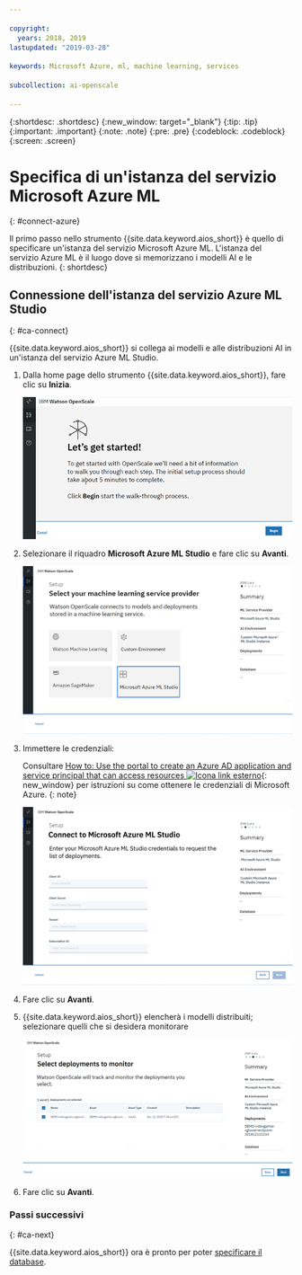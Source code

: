 ```yaml
---

copyright:
  years: 2018, 2019
lastupdated: "2019-03-28"

keywords: Microsoft Azure, ml, machine learning, services

subcollection: ai-openscale

---
```


{:shortdesc: .shortdesc}
{:new_window: target="_blank"}
{:tip: .tip}
{:important: .important}
{:note: .note}
{:pre: .pre}
{:codeblock: .codeblock}
{:screen: .screen}

# Specifica di un'istanza del servizio Microsoft Azure ML
{: #connect-azure}

Il primo passo nello strumento {{site.data.keyword.aios_short}} è quello di specificare un'istanza del servizio Microsoft Azure ML. L'istanza del servizio Azure ML è il luogo dove si memorizzano i modelli AI e le distribuzioni.
{: shortdesc}

## Connessione dell'istanza del servizio Azure ML Studio
{: #ca-connect}

{{site.data.keyword.aios_short}} si collega ai modelli e alle distribuzioni AI in un'istanza del servizio Azure ML Studio.

1.  Dalla home page dello strumento {{site.data.keyword.aios_short}}, fare clic su **Inizia**.

    ![Home page](images/gs-config-start.png)

1.  Selezionare il riquadro **Microsoft Azure ML Studio** e fare clic su **Avanti**.

    ![Selezionare il servizio Azure ML](images/connect-azure.png)

1.  Immettere le credenziali:

    Consultare [How to: Use the portal to create an Azure AD application and service principal that can access resources ![Icona link esterno](../../icons/launch-glyph.svg "Icona link esterno")](https://docs.microsoft.com/en-us/azure/active-directory/develop/howto-create-service-principal-portal){: new_window} per istruzioni su come ottenere le credenziali di Microsoft Azure.
    {: note}

    ![Immettere le credenziali del servizio Azure ML](images/connect-azure-cred.png)

1.  Fare clic su **Avanti**. 

1.  {{site.data.keyword.aios_short}} elencherà i modelli distribuiti; selezionare quelli che si desidera monitorare

    ![Selezionare i modelli MS Azure distribuiti](images/connect-azure-deploys.png)

1.  Fare clic su **Avanti**. 

### Passi successivi
{: #ca-next}

{{site.data.keyword.aios_short}} ora è pronto per poter  [specificare il database](/docs/services/ai-openscale?topic=ai-openscale-connect-db#connect-db).
